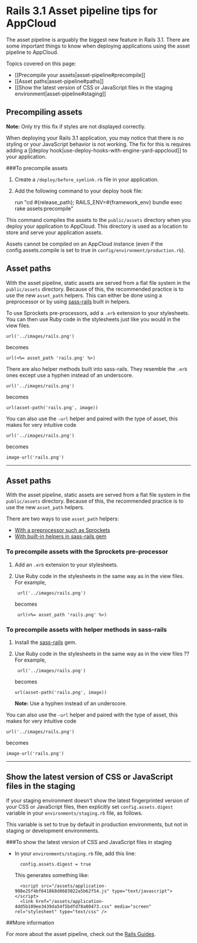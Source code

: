# Rails 3.1 Asset pipeline tips for AppCloud

The asset pipeline is arguably the biggest new feature in Rails 3.1. There are some important things to know when deploying applications using the asset pipeline to AppCloud.

Topics covered on this page:

* [[Precompile your assets|asset-pipeline#precompile]]
* [[Asset paths|asset-pipeline#paths]]
* [[Show the latest version of CSS or JavaScript files in the staging environment|asset-pipeline#staging]]

<h2 id="precompile">Precompiling assets</h2>

**Note:** Only try this fix if styles are not displayed correctly.

<!-- The note above says to only try this if styles aren't displayed correctly. But the text below says try this if there is NO styling or if JavaScript behavior is not working. So, these seem to contradict each other -- when should I precompile assets? -->

When deploying your Rails 3.1 application, you may notice that there is no
styling or your JavaScript behavior is not working. The fix for this is requires adding a [[deploy hook|use-deploy-hooks-with-engine-yard-appcloud]] to your application.


###To precompile assets

1. Create a `/deploy/before_symlink.rb` file in your application.

2. Add the following command to your deploy hook file:
      
    run "cd #{release_path}; RAILS_ENV=#{framework_env} bundle exec rake assets:precompile"
    
This command compiles the assets to the `public/assets` directory when you deploy your application
to AppCloud. This directory is used as a location to store and serve your application assets.

Assets cannot be compiled on an AppCloud instance (even if the config.assets.compile is set to true in `config/environment/production.rb`).

<h2 id="paths">Asset paths</h2>

With the asset pipeline, static assets are served from a flat file 
system in the `public/assets` directory. Because of this, the recommended 
practice is to use the new `asset_path` helpers. This can either be done 
using a preprocessor or by using [sass-rails](https://github.com/rails/sass-rails) 
built in helpers.

To use Sprockets pre-processors, add a `.erb` extension to your stylesheets. 
You can then use Ruby code in the stylesheets just like you would in the view 
files.

    url('../images/rails.png')

becomes

    url(<%= asset_path 'rails.png' %>)
    
There are also helper methods built into sass-rails. They resemble the `.erb`
ones except use a hyphen instead of an underscore.

    url('../images/rails.png')
    
becomes

    url(asset-path('rails.png', image))
    
You can also use the `-url` helper and paired with the type of asset, this
makes for very intuitive code

    url('../images/rails.png')
    
becomes

    image-url('rails.png')


---
<!-- Below is my attempt at a rewrite for the above section. I can't figure out what the section above is telling the customer to do. -->

<h2 id="paths">Asset paths</h2>

<!-- The title of this section is "Asset paths" but it seems to be telling me to DO something with asset paths. Can we add a verb to this heading?  What do I achieve with asset paths?   -->

With the asset pipeline, static assets are served from a flat file 
system in the `public/assets` directory. Because of this, the recommended 
practice is to use the new `asset_path` helpers. 

<!-- Question: Why does serving static assets from a flat file system require a new helper? Are there old `asset_path` helpers too? What happens if I don't use new helpers? It says I don't have to use new helpers, only that it's recommended. -->

There are two ways to use `asset_path` helpers:

* [With a preprocessor such as Sprockets][1]
* [With built-in helpers in sass-rails gem][2]


<h3 id="sprockets"> To precompile assets with the Sprockets pre-processor</h3>

<!-- How do you get Sprockets? -->

1. Add an `.erb` extension to your stylesheets.

    <!-- Should we indicate how this is done? --> 

2. Use Ruby code in the stylesheets in the same way as in the view files. For example, 

        url('../images/rails.png')

    becomes

        url(<%= asset_path 'rails.png' %>)
    
<h3 id="sass"> To precompile assets with helper methods in sass-rails</h3>

<!-- Is a "helper method" the same as a "helper" ? If so, can we use one consistently? -->

1. Install the [sass-rails](https://github.com/rails/sass-rails) gem.

2. Use Ruby code in the stylesheets in the same way as in the view files ?? For example, 

        url('../images/rails.png')
    
    becomes

       url(asset-path('rails.png', image))

	**Note:** Use a hyphen instead of an underscore.
	
<!-- Does this `-url` piece apply to sass  or to Sprockets or both or neither? -->	
    
You can also use the `-url` helper and paired with the type of asset, this
makes for very intuitive code

    url('../images/rails.png')
    
becomes

    image-url('rails.png')



---

<h2 id="staging">Show the latest version of CSS or JavaScript files in the staging</h2>

If your staging environment doesn't show the latest fingerprinted 
version of your CSS or JavaScript files, then explicitly set `config.assets.digest`
variable in your `environments/staging.rb` file, as follows.

<!-- Does the term "fingerprinted version" need to be explained or clarified -- I asked Danish and he didn't seem familiar with the phrase. -->

This variable is set to true by default in production environments, but not in staging or development environments.

<!-- Tyler, can you give a bit more information about why someone wants to do this? What problem does it solve? -->


###To show the latest version of CSS and JavaScript files in staging

* In your `environments/staging.rb` file, add this line:

        config.assets.digest = true

    This generates something like:

        <script src="/assets/application-908e25f4bf641868d8683022a5b62f54.js" type="text/javascript"></script>
        <link href="/assets/application-4dd5b109ee3439da54f5bdfd78a80473.css" media="screen" rel="stylesheet" type="text/css" />

<!-- Where does this get generated? Is it at the beginning of each asset? -->

##More information
    
For more about the asset pipeline, check out the 
[Rails Guides](http://guides.rubyonrails.org/asset_pipeline.html).

[1]: #sprockets        "sprockets"
[2]: #sass        "saas"
    